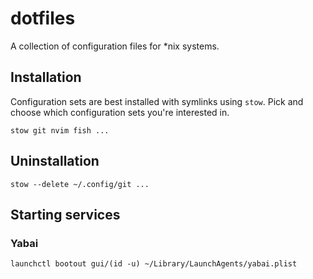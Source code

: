 # dotfiles

A collection of configuration files for *nix systems.

## Installation

Configuration sets are best installed with symlinks using `stow`. Pick and choose which configuration sets you're interested in.

`stow git nvim fish ...`

## Uninstallation

`stow --delete ~/.config/git ...`

## Starting services

### Yabai

```
launchctl bootout gui/(id -u) ~/Library/LaunchAgents/yabai.plist
```
